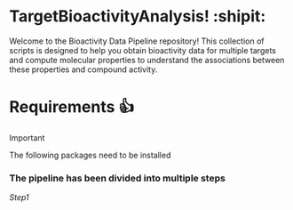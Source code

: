 # TargetBioactivityAnalysis! :shipit:
Welcome to the Bioactivity Data Pipeline repository! This collection of scripts is designed to help you obtain bioactivity data for multiple targets and compute molecular properties to understand the associations between these properties and compound activity.

# Requirements :+1:
> [!IMPORTANT]
> The following packages need to be installed
> 

### The pipeline has been divided into multiple steps
*Step1* 
